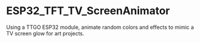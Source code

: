 # ESP32_TFT_TV_ScreenAnimator
 Using a TTGO ESP32 module, animate random colors and effects to mimic a TV screen glow for art projects.
